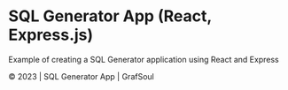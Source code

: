 # SQL Generator App (React, Express.js)

Example of creating a SQL Generator application using React and Express

© 2023 | SQL Generator App | GrafSoul

